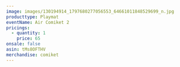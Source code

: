 ```yaml
---
image: images/130194914_1797680277056553_64661011848529699_n.jpg
producttype: Playmat
eventName: Air Comiket 2
pricings:
  - quantity: 1
    price: 65
onsale: false
asin: tMs8OFTHV
merchandise: comiket
---
```

